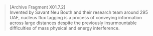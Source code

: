 >[Archive Fragment X01.7.2]\
Invented by Savant Neu Bouth and their research team around 295 UAF, nucleus flux tagging is a process of conveying information across large distances despite the previously insurmountable difficulties of mass physical and energy interference.